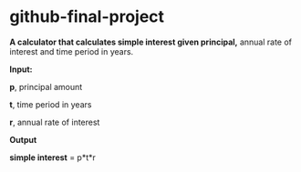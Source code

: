 # github-final-project


**A calculator that calculates simple interest given principal,** annual rate of interest and time period in years.


**Input:**

  
   **p**, principal amount
  
   **t**, time period in years
   
   **r**, annual rate of interest
   
**Output**

   **simple interest** = p\*t\*r
